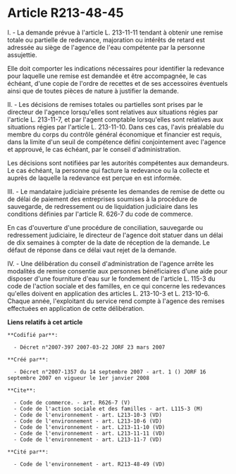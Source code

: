 # Article R213-48-45

I. - La demande prévue à l'article L. 213-11-11 tendant à obtenir une remise totale ou partielle de redevance, majoration ou
intérêts de retard est adressée au siège de l'agence de l'eau compétente par la personne assujettie.

Elle doit comporter les indications nécessaires pour identifier la redevance pour laquelle une remise est demandée et être
accompagnée, le cas échéant, d'une copie de l'ordre de recettes et de ses accessoires éventuels ainsi que de toutes pièces de
nature à justifier la demande.

II. - Les décisions de remises totales ou partielles sont prises par le directeur de l'agence lorsqu'elles sont relatives aux
situations régies par l'article L. 213-11-7, et par l'agent comptable lorsqu'elles sont relatives aux situations régies par
l'article L. 213-11-10. Dans ces cas, l'avis préalable du membre du corps du contrôle général économique et financier est
requis, dans la limite d'un seuil de compétence défini conjointement avec l'agence et approuvé, le cas échéant, par le
conseil d'administration.

Les décisions sont notifiées par les autorités compétentes aux demandeurs. Le cas échéant, la personne qui facture la
redevance ou la collecte et auprès de laquelle la redevance est perçue en est informée.

III. - Le mandataire judiciaire présente les demandes de remise de dette ou de délai de paiement des entreprises soumises à
la procédure de sauvegarde, de redressement ou de liquidation judiciaire dans les conditions définies par l'article R. 626-7
du code de commerce.

En cas d'ouverture d'une procédure de conciliation, sauvegarde ou redressement judiciaire, le directeur de l'agence doit
statuer dans un délai de dix semaines à compter de la date de réception de la demande. Le défaut de réponse dans ce délai
vaut rejet de la demande.

IV. - Une délibération du conseil d'administration de l'agence arrête les modalités de remise consentie aux personnes
bénéficiaires d'une aide pour disposer d'une fourniture d'eau sur le fondement de l'article L. 115-3 du code de l'action
sociale et des familles, en ce qui concerne les redevances qu'elles doivent en application des articles L. 213-10-3 et L.
213-10-6. Chaque année, l'exploitant du service rend compte à l'agence des remises effectuées en application de cette
délibération.

**Liens relatifs à cet article**

	**Codifié par**:

	  - Décret n°2007-397 2007-03-22 JORF 23 mars 2007

	**Créé par**:

	  - Décret n°2007-1357 du 14 septembre 2007 - art. 1 () JORF 16 septembre 2007 en vigueur le 1er janvier 2008

	**Cite**:

	  - Code de commerce. - art. R626-7 (V)
	  - Code de l'action sociale et des familles - art. L115-3 (M)
	  - Code de l'environnement - art. L213-10-3 (VD)
	  - Code de l'environnement - art. L213-10-6 (VD)
	  - Code de l'environnement - art. L213-11-10 (VD)
	  - Code de l'environnement - art. L213-11-11 (VD)
	  - Code de l'environnement - art. L213-11-7 (VD)

	**Cité par**:

	  - Code de l'environnement - art. R213-48-49 (VD)
